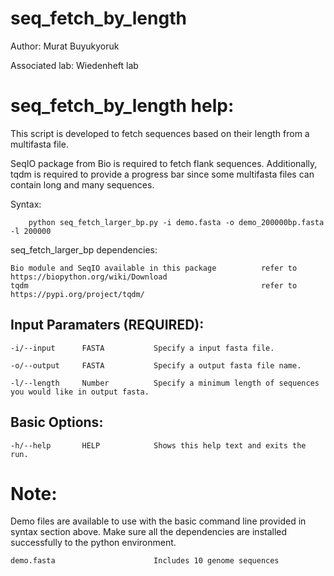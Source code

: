 # seq_fetch_by_length

Author: Murat Buyukyoruk

Associated lab: Wiedenheft lab

# seq_fetch_by_length help:

This script is developed to fetch sequences based on their length from a multifasta file. 

SeqIO package from Bio is required to fetch flank sequences. Additionally, tqdm is required to provide a progress bar since some multifasta files can contain long and many sequences.
        
Syntax:

        python seq_fetch_larger_bp.py -i demo.fasta -o demo_200000bp.fasta -l 200000

seq_fetch_larger_bp dependencies:

    Bio module and SeqIO available in this package          refer to https://biopython.org/wiki/Download
    tqdm                                                    refer to https://pypi.org/project/tqdm/
	
Input Paramaters (REQUIRED):
----------------------------
    -i/--input		FASTA			Specify a input fasta file.
	
    -o/--output		FASTA			Specify a output fasta file name.

    -l/--length		Number			Specify a minimum length of sequences you would like in output fasta.

Basic Options:
--------------
    -h/--help		HELP			Shows this help text and exits the run.
	
# Note:
Demo files are available to use with the basic command line provided in syntax section above. Make sure all the dependencies are installed successfully to the python environment.

    demo.fasta                      Includes 10 genome sequences
